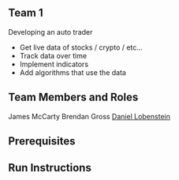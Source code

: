 ## Team 1

Developing an auto trader
- Get live data of stocks / crypto / etc…
 - Track data over time
 - Implement indicators
 - Add algorithms that use the data


## Team Members and Roles

James McCarty
Brendan Gross
[Daniel Lobenstein](https://github.com/lobendan/CIS350-HW2-Lobenstein)

## Prerequisites

## Run Instructions
